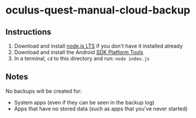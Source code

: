 # oculus-quest-manual-cloud-backup

## Instructions

1. Download and install [node.js LTS](https://nodejs.org/en/) if you don't have it installed already
2. Download and install the Android [SDK Platform Tools](https://developer.android.com/studio/releases/platform-tools)
3. In a terminal, `cd` to this directory and run: `node index.js`

## Notes

No backups will be created for:

- System apps (even if they can be seen in the backup log)
- Apps that have no stored data (such as apps that you've never started)